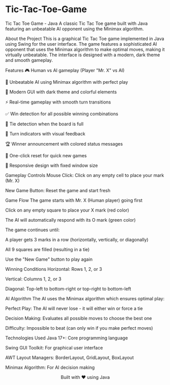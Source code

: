 # Tic-Tac-Toe-Game

Tic Tac Toe Game - Java 
A classic Tic Tac Toe game built with Java featuring an unbeatable AI opponent using the Minimax algorithm.
<br>

About the Project
This is a graphical Tic Tac Toe game implemented in Java using Swing for the user interface. The game features a sophisticated AI opponent that uses the Minimax algorithm to make optimal moves, making it virtually unbeatable. The interface is designed with a modern, dark theme and smooth gameplay.

Features
🎮 Human vs AI gameplay (Player "Mr. X" vs AI)

🧠 Unbeatable AI using Minimax algorithm with perfect play

🎨 Modern GUI with dark theme and colorful elements

⚡ Real-time gameplay with smooth turn transitions

✅ Win detection for all possible winning combinations

🤝 Tie detection when the board is full

🔄 Turn indicators with visual feedback

🏆 Winner announcement with colored status messages

🔁 One-click reset for quick new games

📱 Responsive design with fixed window size


Gameplay
Controls
Mouse Click: Click on any empty cell to place your mark (Mr. X)

New Game Button: Reset the game and start fresh

Game Flow
The game starts with Mr. X (Human player) going first

Click on any empty square to place your X mark (red color)

The AI will automatically respond with its O mark (green color)

The game continues until:

A player gets 3 marks in a row (horizontally, vertically, or diagonally)

All 9 squares are filled (resulting in a tie)

Use the "New Game" button to play again

Winning Conditions
Horizontal: Rows 1, 2, or 3

Vertical: Columns 1, 2, or 3

Diagonal: Top-left to bottom-right or top-right to bottom-left

AI Algorithm
The AI uses the Minimax algorithm which ensures optimal play:

Perfect Play: The AI will never lose - it will either win or force a tie

Decision Making: Evaluates all possible moves to choose the best one

Difficulty: Impossible to beat (can only win if you make perfect moves)

Technologies Used
Java 17+: Core programming language

Swing GUI Toolkit: For graphical user interface

AWT Layout Managers: BorderLayout, GridLayout, BoxLayout

Minimax Algorithm: For AI decision making

<div align="center">
Built with ❤️ using Java 

</div>
